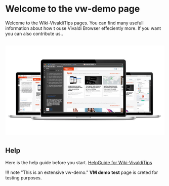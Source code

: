 # Welcome to the vw-demo page

Welcome to the Wiki-VivaldiTips pages. You can find many usefull information about how t ouse Vivaldi Browser effeciently more. If you want you can also contribute us..

![vb-christmas](images/vivaldi.png)
----------------
## Help

Here is the help guide before you start. [HelpGuide for Wiki-VivaldiTips](help-guide-for-wiki-vivalditips)

!!! note "This is an extensive vw-demo."
**VM demo** __test__ page is creted for testing purposes.
